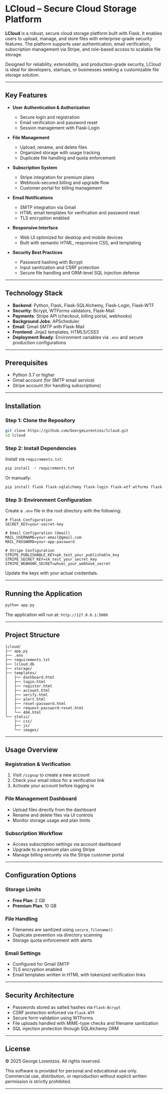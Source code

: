 # LCloud – Secure Cloud Storage Platform

**LCloud** is a robust, secure cloud storage platform built with Flask. It enables users to upload, manage, and store files with enterprise-grade security features. The platform supports user authentication, email verification, subscription management via Stripe, and role-based access to scalable file storage.

Designed for reliability, extensibility, and production-grade security, LCloud is ideal for developers, startups, or businesses seeking a customizable file storage solution.

---

## Key Features

- **User Authentication & Authorization**
  - Secure login and registration
  - Email verification and password reset
  - Session management with Flask-Login

- **File Management**
  - Upload, rename, and delete files
  - Organized storage with usage tracking
  - Duplicate file handling and quota enforcement

- **Subscription System**
  - Stripe integration for premium plans
  - Webhook-secured billing and upgrade flow
  - Customer portal for billing management

- **Email Notifications**
  - SMTP integration via Gmail
  - HTML email templates for verification and password reset
  - TLS encryption enabled

- **Responsive Interface**
  - Web UI optimized for desktop and mobile devices
  - Built with semantic HTML, responsive CSS, and templating

- **Security Best Practices**
  - Password hashing with Bcrypt
  - Input sanitization and CSRF protection
  - Secure file handling and ORM-level SQL injection defense

---

## Technology Stack

- **Backend**: Python, Flask, Flask-SQLAlchemy, Flask-Login, Flask-WTF
- **Security**: Bcrypt, WTForms validators, Flask-Mail
- **Payments**: Stripe API (checkout, billing portal, webhooks)
- **Background Jobs**: APScheduler
- **Email**: Gmail SMTP with Flask-Mail
- **Frontend**: Jinja2 templates, HTML5/CSS3
- **Deployment Ready**: Environment variables via `.env` and secure production configurations

---

## Prerequisites

- Python 3.7 or higher
- Gmail account (for SMTP email service)
- Stripe account (for handling subscriptions)

---

## Installation

### Step 1: Clone the Repository

```bash
git clone https://github.com/GeorgeLorentzos/lcloud.git
cd lcloud
```

### Step 2: Install Dependencies

Install via `requirements.txt`:

```bash
pip install -r requirements.txt
```

Or manually:

```bash
pip install flask flask-sqlalchemy flask-login flask-wtf wtforms flask-bcrypt python-dotenv werkzeug stripe pytz flask-mail python-dateutil apscheduler
```

### Step 3: Environment Configuration

Create a `.env` file in the root directory with the following:

```env
# Flask Configuration
SECRET_KEY=your-secret-key

# Email Configuration (Gmail)
MAIL_USERNAME=your-email@gmail.com
MAIL_PASSWORD=your-app-password

# Stripe Configuration
STRIPE_PUBLISHABLE_KEY=pk_test_your_publishable_key
STRIPE_SECRET_KEY=sk_test_your_secret_key
STRIPE_WEBHOOK_SECRET=whsec_your_webhook_secret
```

Update the keys with your actual credentials.

---

## Running the Application

```bash
python app.py
```

The application will run at: `http://127.0.0.1:5000`

---

## Project Structure

```
lcloud/
├── app.py
├── .env
├── requirements.txt
├── lcloud.db
├── storage/
├── templates/
│   ├── dashboard.html
│   ├── login.html
│   ├── register.html
│   ├── account.html
│   ├── verify.html
│   ├── alert.html
│   ├── reset-password.html
│   ├── request-password-reset.html
│   └── 404.html
└── static/
    ├── css/
    ├── js/
    └── images/
```

---

## Usage Overview

### Registration & Verification
1. Visit `/signup` to create a new account
2. Check your email inbox for a verification link
3. Activate your account before logging in

### File Management Dashboard
- Upload files directly from the dashboard
- Rename and delete files via UI controls
- Monitor storage usage and plan limits

### Subscription Workflow
- Access subscription settings via account dashboard
- Upgrade to a premium plan using Stripe
- Manage billing securely via the Stripe customer portal

---

## Configuration Options

### Storage Limits
- **Free Plan**: 2 GB
- **Premium Plan**: 10 GB

### File Handling
- Filenames are sanitized using `secure_filename()`
- Duplicate prevention via directory scanning
- Storage quota enforcement with alerts

### Email Settings
- Configured for Gmail SMTP
- TLS encryption enabled
- Email templates written in HTML with tokenized verification links

---

## Security Architecture

- Passwords stored as salted hashes via `Flask-Bcrypt`
- CSRF protection enforced via `Flask-WTF`
- Secure form validation using WTForms
- File uploads handled with MIME-type checks and filename sanitization
- SQL injection protection through SQLAlchemy ORM

---

## License

© 2025 George Lorentzos. All rights reserved.

This software is provided for personal and educational use only. Commercial use, distribution, or reproduction without explicit written permission is strictly prohibited.

---


